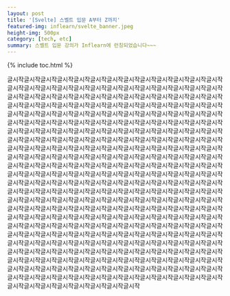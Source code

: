 ```yaml
---
layout: post
title: '[Svelte] 스벨트 입문 A부터 Z까지'
featured-img: inflearn/svelte_banner.jpeg
height-img: 500px
category: [tech, etc]
summary: 스벨트 입문 강의가 Inflearn에 런칭되었습니다~~~
---
```

{% include toc.html %}

글시작글시작글시작글시작글시작글시작글시작글시작글시작글시작글시작글시작글시작글시작글시작글시작글시작글시작글시작글시작글시작글시작글시작글시작글시작글시작글시작글시작글시작글시작글시작글시작글시작글시작글시작글시작글시작글시작글시작글시작글시작글시작글시작글시작글시작글시작글시작글시작글시작글시작글시작글시작글시작글시작글시작글시작글시작글시작글시작글시작글시작글시작글시작글시작글시작글시작글시작글시작글시작글시작글시작글시작글시작글시작글시작글시작글시작글시작글시작글시작글시작글시작글시작글시작글시작글시작글시작글시작글시작글시작글시작글시작글시작글시작글시작글시작글시작글시작글시작글시작글시작글시작글시작글시작글시작글시작글시작글시작글시작글시작글시작글시작글시작글시작글시작글시작글시작글시작글시작글시작글시작글시작글시작글시작글시작글시작글시작글시작글시작글시작글시작글시작글시작글시작글시작글시작글시작글시작글시작글시작글시작글시작글시작글시작글시작글시작글시작글시작글시작글시작글시작글시작글시작글시작글시작글시작글시작글시작글시작글시작글시작글시작글시작글시작글시작글시작글시작글시작글시작글시작글시작글시작글시작글시작글시작글시작글시작글시작글시작글시작글시작글시작글시작글시작글시작글시작글시작글시작글시작글시작글시작글시작글시작글시작글시작글시작글시작글시작글시작글시작글시작글시작글시작글시작글시작글시작글시작글시작글시작글시작글시작글시작글시작글시작글시작글시작글시작글시작글시작글시작글시작글시작글시작글시작글시작글시작글시작글시작글시작글시작글시작글시작글시작글시작글시작글시작글시작글시작글시작글시작글시작글시작글시작글시작글시작글시작글시작글시작글시작글시작글시작글시작글시작글시작글시작글시작글시작글시작글시작글시작글시작글시작글시작글시작글시작글시작글시작글시작글시작글시작글시작글시작글시작글시작글시작글시작글시작글시작글시작글시작글시작글시작글시작글시작글시작글시작글시작글시작글시작글시작글시작글시작글시작글시작글시작글시작글시작글시작글시작글시작글시작글시작글시작글시작글시작글시작글시작글시작글시작글시작글시작글시작글시작글시작글시작글시작글시작글시작글시작글시작
